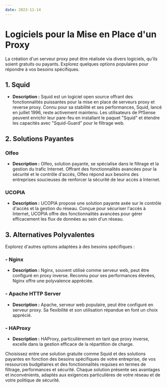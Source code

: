 ```yaml
---
date: 2023-11-14
---
```

# Logiciels pour la Mise en Place d'un Proxy

La création d'un serveur proxy peut être réalisée via divers logiciels, qu'ils soient gratuits ou payants. Explorez quelques options populaires pour répondre à vos besoins spécifiques.

## 1. Squid

- **Description :** Squid est un logiciel open source offrant des fonctionnalités puissantes pour la mise en place de serveurs proxy et reverse proxy. Connu pour sa stabilité et ses performances, Squid, lancé en juillet 1996, reste activement maintenu. Les utilisateurs de PfSense peuvent enrichir leur pare-feu en installant le paquet "Squid" et étendre les capacités avec "Squid-Guard" pour le filtrage web.

## 2. Solutions Payantes

### Olfeo

- **Description :** Olfeo, solution payante, se spécialise dans le filtrage et la gestion du trafic Internet. Offrant des fonctionnalités avancées pour la sécurité et le contrôle d'accès, Olfeo répond aux besoins des entreprises soucieuses de renforcer la sécurité de leur accès à Internet.

### UCOPIA

- **Description :** UCOPIA propose une solution payante axée sur le contrôle d'accès et la gestion du réseau. Conçue pour sécuriser l'accès à Internet, UCOPIA offre des fonctionnalités avancées pour gérer efficacement les flux de données au sein d'un réseau.

## 3. Alternatives Polyvalentes

Explorez d'autres options adaptées à des besoins spécifiques :

### - Nginx

- **Description :** Nginx, souvent utilisé comme serveur web, peut être configuré en proxy inverse. Reconnu pour ses performances élevées, Nginx offre une polyvalence appréciée.

### - Apache HTTP Server

- **Description :** Apache, serveur web populaire, peut être configuré en serveur proxy. Sa flexibilité et son utilisation répandue en font un choix apprécié.

### - HAProxy

- **Description :** HAProxy, particulièrement en tant que proxy inverse, excelle dans la gestion efficace de la répartition de charge.

Choisissez entre une solution gratuite comme Squid et des solutions payantes en fonction des besoins spécifiques de votre entreprise, de vos ressources budgétaires et des fonctionnalités requises en termes de filtrage, performances et sécurité. Chaque solution présente ses avantages et inconvénients, adaptés aux exigences particulières de votre réseau et de votre politique de sécurité.